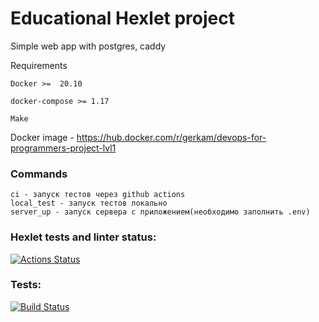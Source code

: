 <h1>Educational Hexlet project</h1>
Simple web app with postgres, caddy

Requirements

    Docker >=  20.10

    docker-compose >= 1.17

    Make

Docker image - https://hub.docker.com/r/gerkam/devops-for-programmers-project-lvl1

<h3>Commands</h3>
    
    ci - запуск тестов через github actions
    local_test - запуск тестов локально
    server_up - запуск сервера с приложением(необходимо заполнить .env)


### Hexlet tests and linter status:
[![Actions Status](https://github.com/Gerkam/devops-for-programmers-project-lvl1/workflows/hexlet-check/badge.svg)](https://github.com/Gerkam/devops-for-programmers-project-lvl1/actions)

### Tests:
[![Build Status](https://github.com/gerkam/devops-for-programmers-project-lvl1/workflows/push/badge.svg)](https://github.com/gerkam/devops-for-programmers-project-lvl1/actions/workflows/push.yml)
